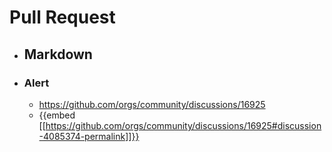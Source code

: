 # Pull Request
- ## Markdown
- ### Alert
	- https://github.com/orgs/community/discussions/16925
	- {{embed [[https://github.com/orgs/community/discussions/16925#discussion-4085374-permalink]]}}